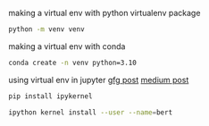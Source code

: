 making a virtual env with python virtualenv package
```bash
python -m venv venv
```

making a virtual env with conda
```bash
conda create -n venv python=3.10
```

using virtual env in jupyter 
[gfg post](https://www.geeksforgeeks.org/using-jupyter-notebook-in-virtual-environment/)
[medium post](https://towardsdatascience.com/run-a-new-jupyter-notebook-in-an-already-existing-virtual-environment-7490b3dd5ab6)

```bash
pip install ipykernel
```

```bash
ipython kernel install --user --name=bert
```
